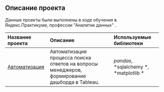 ## Описание проекта

Данные проекты были выполнены в ходе обучения в Яндекс.Практикуме, профессии "Аналитик данных" .

| Название проекта | Описание | Используемые библиотеки | 
| :---------------------- | :---------------------- | :---------------------- |
| [Автоматизация](big_cities_music) | Автоматизация процесса поиска ответов на вопросы менеджеров, формирование дашборда в Tableau.| *pandas*, *sqlalchemy *, *matplotlib * |
